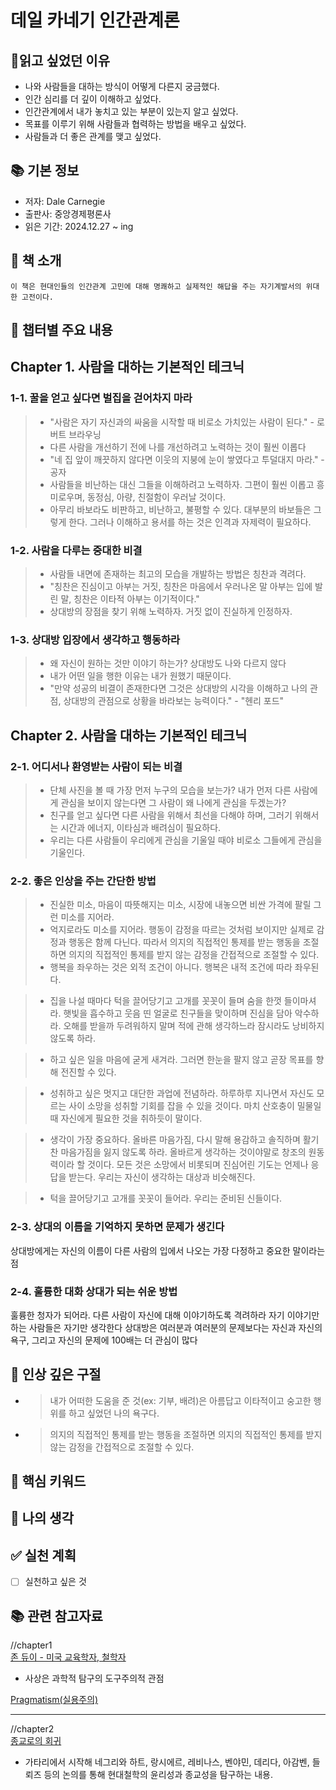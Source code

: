 # 데일 카네기 인간관계론
## 👀읽고 싶었던 이유
- 나와 사람들을 대하는 방식이 어떻게 다른지 궁금했다.
- 인간 심리를 더 깊이 이해하고 싶었다.
- 인간관계에서 내가 놓치고 있는 부분이 있는지 알고 싶었다.
- 목표를 이루기 위해 사람들과 협력하는 방법을 배우고 싶었다.
- 사람들과 더 좋은 관계를 맺고 싶었다.

## 📚 기본 정보
- 저자: Dale Carnegie
- 출판사: 중앙경제평론사
- 읽은 기간: 2024.12.27 ~ ing

## 📖 책 소개
```
이 책은 현대인들의 인간관계 고민에 대해 명쾌하고 실제적인 해답을 주는 자기계발서의 위대한 고전이다.
```

## 📑 챕터별 주요 내용
## Chapter 1. 사람을 대하는 기본적인 테크닉

### 1-1. 꿀을 얻고 싶다면 벌집을 걷어차지 마라
> * "사람은 자기 자신과의 싸움을 시작할 때 비로소 가치있는 사람이 된다." - 로버트 브라우닝
> * 다른 사람을 개선하기 전에 나를 개선하려고 노력하는 것이 훨씬 이롭다
> * "네 집 앞이 깨끗하지 않다면 이웃의 지붕에 눈이 쌓였다고 투덜대지 마라." - 공자
> * 사람들을 비난하는 대신 그들을 이해하려고 노력하자. 그편이 훨씬 이롭고 흥미로우며, 동정심, 아량, 친절함이 우러날 것이다.
> * 아무리 바보라도 비판하고, 비난하고, 불평할 수 있다. 대부분의 바보들은 그렇게 한다. 그러나 이해하고 용서를 하는 것은 인격과 자제력이 필요하다.

### 1-2. 사람을 다루는 중대한 비결
> * 사람들 내면에 존재하는 최고의 모습을 개발하는 방법은 칭찬과 격려다.
> * "칭찬은 진심이고 아부는 거짓, 칭찬은 마음에서 우러나온 말 아부는 입에 발린 말, 칭찬은 이타적 아부는 이기적이다."
> * 상대방의 장점을 찾기 위해 노력하자. 거짓 없이 진실하게 인정하자.

### 1-3. 상대방 입장에서 생각하고 행동하라
> * 왜 자신이 원하는 것만 이야기 하는가? 상대방도 나와 다르지 않다
> * 내가 어떤 일을 행한 이유는 내가 원했기 때문이다.
> * "만약 성공의 비결이 존재한다면 그것은 상대방의 시각을 이해하고 나의 관점, 상대방의 관점으로 상황을 바라보는 능력이다." - "헨리 포드"

## Chapter 2. 사람을 대하는 기본적인 테크닉

### 2-1. 어디서나 환영받는 사람이 되는 비결
> * 단체 사진을 볼 때 가장 먼저 누구의 모습을 보는가? 내가 먼저 다른 사람에게 관심을 보이지 않는다면 그 사람이 왜 나에게 관심을 두겠는가?
> * 친구를 얻고 싶다면 다른 사람을 위해서 최선을 다해야 하며, 그러기 위해서는 시간과 에너지, 이타심과 배려심이 필요하다.
> * 우리는 다른 사람들이 우리에게 관심을 기울일 때야 비로소 그들에게 관심을 기울인다.

### 2-2. 좋은 인상을 주는 간단한 방법
> * 진실한 미소, 마음이 따뜻해지는 미소, 시장에 내놓으면 비싼 가격에 팔릴 그런 미소를 지어라.
> * 억지로라도 미소를 지어라. 행동이 감정을 따르는 것처럼 보이지만 실제로 감정과 행동은 함께 다닌다. 따라서 의지의 직접적인 통제를 받는 행동을 조절하면 의지의 직접적인 통제를 받지 않는 감정을 간접적으로 조절할 수 있다.
> * 행복을 좌우하는 것은 외적 조건이 아니다. 행복은 내적 조건에 따라 좌우된다.

> * 집을 나설 때마다 턱을 끌어당기고 고개를 꼿꼿이 들며 숨을 한껏 들이마셔라. 햇빛을 흡수하고 웃음 띤 얼굴로 친구들을 맞이하며 진심을 담아 악수하라. 오해를 받을까 두려워하지 말며 적에 관해 생각하느라 잠시라도 낭비하지 않도록 하라.

> * 하고 싶은 일을 마음에 굳게 새겨라. 그러면 한눈을 팔지 않고 곧장 목표를 향해 전진할 수 있다. 

> * 성취하고 싶은 멋지고 대단한 과업에 전념하라. 하루하루 지나면서 자신도 모르는 사이 소망을 성취할 기회를 잡을 수 있을 것이다. 마치 산호충이 밀물일 때 자신에게 필요한 것을 취하듯이 말이다.

> * 생각이 가장 중요하다. 올바른 마음가짐, 다시 말해 용감하고 솔직하며 활기찬 마음가짐을 잃지 않도록 하라. 올바르게 생각하는 것이야말로 창조의 원동력이라 할 것이다. 모든 것은 소망에서 비롯되며 진심어린 기도는 언제나 응답을 받는다. 우리는 자신이 생각하는 대상과 비슷해진다.

> * 턱을 끌어당기고 고개를 꼿꼿이 들어라. 우리는 준비된 신들이다.

### 2-3. 상대의 이름을 기억하지 못하면 문제가 생긴다
상대방에게는 자신의 이름이 다른 사람의 입에서 나오는 가장 다정하고 중요한 말이라는 점

### 2-4. 훌륭한 대화 상대가 되는 쉬운  방법
훌륭한 청자가 되어라. 다른 사람이 자신에 대해 이야기하도록 격려하라
자기 이야기만 하는 사람들은 자기만 생각한다
상대방은 여러분과 여러분의 문제보다는 자신과 자신의 욕구, 그리고 자신의 문제에 100배는 더 관심이 많다





## 💭 인상 깊은 구절
- > 내가 어떠한 도움을 준 것(ex: 기부, 배려)은 아름답고 이타적이고 숭고한 행위를 하고 싶었던 나의 욕구다.

- > 의지의 직접적인 통제를 받는 행동을 조절하면 의지의 직접적인 통제를 받지 않는 감정을 간접적으로 조절할 수 있다.


## 🔑 핵심 키워드

## 📝 나의 생각

## ✅ 실천 계획
- [ ] 실천하고 싶은 것

## 📚 관련 참고자료
//chapter1<br>
[존 듀이 - 미국 교육학자, 철학자](https://www.google.com/search?q=%EB%93%80%EC%9D%B4)
- 사상은 과학적 탐구의 도구주의적 관점

[Pragmatism(실용주의)](https://www.google.com/search?q=%EC%8B%A4%EC%9A%A9%EC%A3%BC%EC%9D%98)

<hr>

//chapter2<br>
[종교로의 회귀](https://product.kyobobook.co.kr/detail/S000001268926)
- 가타리에서 시작해 네그리와 하트, 랑시에르, 레비나스, 벤야민, 데리다, 아감벤, 들뢰즈 등의 논의를 통해 현대철학의 윤리성과 종교성을 탐구하는 내용.